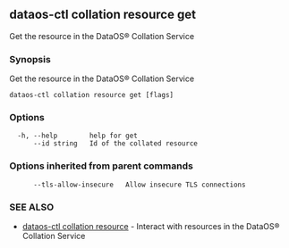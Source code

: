 ## dataos-ctl collation resource get

Get the resource in the DataOS® Collation Service

### Synopsis

Get the resource in the DataOS® Collation Service

```
dataos-ctl collation resource get [flags]
```

### Options

```
  -h, --help        help for get
      --id string   Id of the collated resource
```

### Options inherited from parent commands

```
      --tls-allow-insecure   Allow insecure TLS connections
```

### SEE ALSO

* [dataos-ctl collation resource](dataos-ctl_collation_resource.md)	 - Interact with resources in the DataOS® Collation Service

